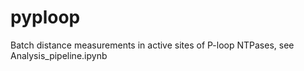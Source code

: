 # pyploop
Batch distance measurements in active sites of P-loop NTPases,
see Analysis_pipeline.ipynb
